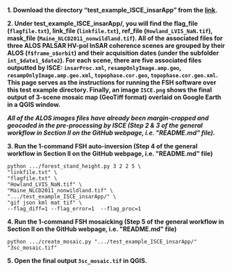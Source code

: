 **1. Download the directory “test_example_ISCE_insarApp” from the [link](https://drive.google.com/file/d/1za9J2Jt3lKFPS7NZW7gGISeXJhT5EdDH/view?usp=sharing).**

**2. Under test_example_ISCE_insarApp/, you will find the flag_file (`flagfile.txt`), link_file (`linkfile.txt`), ref_file (`Howland_LVIS_NaN.tif`), mask_file (`Maine_NLCD2011_nonwildland.tif`). All of the associated files for three ALOS PALSAR HV-pol InSAR coherence scenes are grouped by their ALOS (`f$frame_o$orbit`) and their acquisition dates (under the subfolder `int_$date1_$date2`). For each scene, there are five associated files outputted by ISCE: `insarProc.xml`, `resampOnlyImage.amp.geo`, `resampOnlyImage.amp.geo.xml`, `topophase.cor.geo`, `topophase.cor.geo.xml`. This page serves as the instructions for running the FSH software over this test example directory. Finally, an image `ISCE.png` shows the final output of 3-scene mosaic map (GeoTiff format) overlaid on Google Earth in a QGIS window.**

***All of the ALOS images files have already been margin-cropped and geocoded in the pre-processing by ISCE (Step 2 & 3 of the general workflow in Section II on the GitHub webpage, i.e. "README.md" file).***

**3. Run the 1-command FSH auto-inversion (Step 4 of the general workflow in Section II on the GitHub webpage, i.e. "README.md" file)**
              
    python .../forest_stand_height.py 3 2 2 5 \
    "linkfile.txt" \
    "flagfile.txt" \
    "Howland_LVIS_NaN.tif" \
    "Maine_NLCD2011_nonwildland.tif" \
    ".../test_example_ISCE_insarApp/" \
    "gif json kml mat tif" \
    --flag_diff=1 --flag_error=1  --flag_proc=1



**4. Run the 1-command FSH mosaicking (Step 5 of the general workflow in Section II on the GitHub webpage, i.e. "README.md" file)**

    python .../create_mosaic.py ".../test_example_ISCE_insarApp/" "3sc_mosaic.tif" 

**5. Open the final output `3sc_mosaic.tif` in QGIS.**
